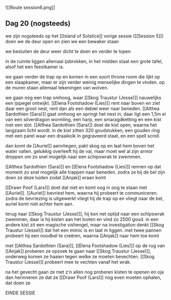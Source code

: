 ![[Route session6.png]]

## Dag 20 (nogsteeds)

we zijn nogsteeds op het [[Island of Solstice]]
vorige sessie ([[Session 5]]) doen we de deur open en zien we een bewaker staan

we besluiten de deur weer dicht te doen en verder te lopen

in de ruimte liggen allemaal ijsbrokken, in het midden staat een grote tafel, alsof het een feestkamer is.

we gaan verder de trap op en komen in een soort throne room die lijkt op een slaapkamer, maar er zijn verder weinig menselijke dingen te vinden. op de muren staan allemaal tekeningen van wolven.

we gaan nóg een trap omhoog, waar [[Skog Traustur (Jesse)]] nauwelijks een ijspegel ontwijkt. [[Elena Footshadow (Lies)]] rent naar boven en ziet daar een groot nest, rent dan als een debiel weer naar beneden. [[Althea Sardothien (Sara)]] gaat omhoog en springt het nest in, daar ligt een 1,5m ei van een silverdragon wormling, een harp, een smaragdketting en een kist met een slot. [[Althea Sardothien (Sara)]] doet de kist open, waarna het langzaam licht wordt. in de kist zitten 320 goudstukken, een gouden ring met een parel waar een draaikolk in gegraveerd staat, en een spell scroll.

dan komt de [[Auriel]] aanvliegen, pakt skog op en laat hem boven het water vallen. gelukkig overleeft hij de val, maar moet wel al zijn armor droppen om zo snel mogelijk naar een schipswrak te zwemmen.

[[Althea Sardothien (Sara)]] en [[Elena Footshadow (Lies)]] rennen op dat moment zo snel mogelijk alle trappen naar beneden. zodra ze bij de bel zijn doen ze deze luiden zodat [[Anjak]] eraan komt

[[Drawr Poof (Lars)]] doet dat niet en komt oog in oog te staan met [[Auriel]]. [[Auriel]] bevriest hem, waarna hij probeert te communiceren. zodra de bevriezing is uitgewerkt vliegt hij de trap op en vliegt naar de bel, auriel komt niet achter hem aan.

terug naar [[Skog Traustur (Jesse)]], hij kon net optijd naar een schipswrak zwemmen, daar is hij kisten aan het looten en vind zo 2500 goud. in een andere kist zit een magische vishengel, maar na investigation denkt [[Skog Traustur (Jesse)]] dat het een mimic is en laat m liggen. met twee pannen probeert hij een noodbel te creëren, waarna [[Anjak]] naar hem toe komt

met [[Althea Sardothien (Sara)]], [[Elena Footshadow (Lies)]] op de rug van [[Anjak]] proberen ze opzoek te gaan naar [[Skog Traustur (Jesse)]], onderweg komen ze haaien tegen welke ze moeten bevechten. [[Skog Traustur (Jesse)]] probeert mee te vechten vanaf het wrak.

na het gevecht gaan ze met z'n allen nog proberen kisten te openen en oja dan herinneren ze dat ze [[Drawr Poof (Lars)]] nog even moeten ophalen, dat doen ze

EINDE SESSIE